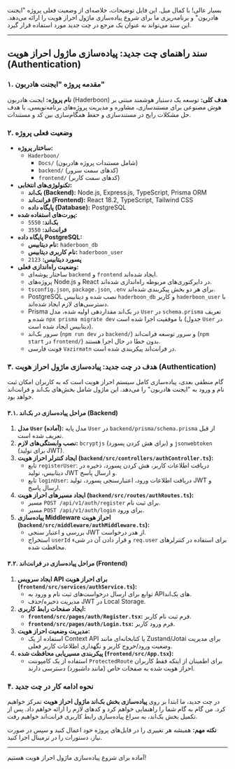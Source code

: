 بسیار عالی! با کمال میل. این فایل توضیحات، خلاصه‌ای از وضعیت فعلی پروژه "ایجنت هادربون" و برنامه‌ریزی ما برای شروع پیاده‌سازی ماژول احراز هویت را ارائه می‌دهد. این سند می‌تواند به عنوان یک مرجع در چت جدید مورد استفاده قرار گیرد.

---

## سند راهنمای چت جدید: پیاده‌سازی ماژول احراز هویت (Authentication)

### ۱. مقدمه پروژه "ایجنت هادربون"

**نام پروژه:** ایجنت هادربون (Haderboon)
**هدف کلی:** توسعه یک دستیار هوشمند مبتنی بر هوش مصنوعی برای مستندسازی، مشاوره و مدیریت پروژه‌های برنامه‌نویسی، با هدف حل مشکلات رایج در مستندسازی و حفظ همگام‌سازی بین کد و مستندات.

### ۲. وضعیت فعلی پروژه

*   **ساختار پروژه:**
    *   `Haderboon/`
        *   `Docs/` (شامل مستندات پروژه هادربون)
        *   `backend/` (کدهای سمت سرور)
        *   `frontend/` (کدهای سمت کاربر)
*   **تکنولوژی‌های انتخابی:**
    *   **بک‌اند (Backend):** Node.js, Express.js, TypeScript, Prisma ORM
    *   **فرانت‌اند (Frontend):** React 18.2, TypeScript, Tailwind CSS
    *   **پایگاه داده (Database):** PostgreSQL
*   **پورت‌های استفاده شده:**
    *   **بک‌اند:** `5550`
    *   **فرانت‌اند:** `3550`
*   **پایگاه داده PostgreSQL:**
    *   **نام دیتابیس:** `haderboon_db`
    *   **نام کاربری دیتابیس:** `haderboon_user`
    *   **پسورد دیتابیس:** `2123`
*   **وضعیت راه‌اندازی فعلی:**
    *   ساختار پوشه‌ای `backend` و `frontend` ایجاد شده‌اند.
    *   پروژه‌های Node.js و React در دایرکتوری‌های مربوطه راه‌اندازی شده‌اند.
    *   `tsconfig.json`, `package.json`, `.env` برای هر دو بخش پیکربندی شده‌اند.
    *   PostgreSQL نصب شده و دیتابیس `haderboon_db` و کاربر `haderboon_user` با دسترسی‌های لازم ایجاد شده‌اند.
    *   Prisma در بک‌اند مقداردهی اولیه شده، مدل `User` در `schema.prisma` تعریف شده و `npx prisma migrate dev` با موفقیت اجرا شده است (جدول `User` در دیتابیس ایجاد شده است).
    *   سرور بک‌اند (`npm run dev` در `backend/`) و سرور توسعه فرانت‌اند (`npm start` در `frontend/`) بدون خطا در حال اجرا هستند.
    *   فونت فارسی `Vazirmatn` در فرانت‌اند پیکربندی شده است.

### ۳. هدف در چت جدید: پیاده‌سازی ماژول احراز هویت (Authentication)

گام منطقی بعدی، پیاده‌سازی کامل سیستم احراز هویت است که به کاربران امکان ثبت نام و ورود به "ایجنت هادربون" را می‌دهد. این ماژول شامل بخش‌های بک‌اند و فرانت‌اند خواهد بود.

#### ۳.۱. مراحل پیاده‌سازی در بک‌اند (Backend)

1.  **مدل `User` (آماده):** مدل پایه `User` در `backend/prisma/schema.prisma` از قبل تعریف شده است.
2.  **نصب وابستگی‌های لازم:** `bcryptjs` (برای هش کردن پسورد) و `jsonwebtoken` (برای تولید JWT).
3.  **ایجاد کنترلر احراز هویت (`backend/src/controllers/authController.ts`):**
    *   تابع `registerUser`: دریافت اطلاعات کاربر، هش کردن پسورد، ذخیره در دیتابیس، تولید JWT و ارسال پاسخ.
    *   تابع `loginUser`: دریافت اطلاعات ورود، اعتبارسنجی پسورد، تولید JWT و ارسال پاسخ.
4.  **ایجاد مسیرهای احراز هویت (`backend/src/routes/authRoutes.ts`):**
    *   مسیر `POST /api/v1/auth/register` برای ثبت نام.
    *   مسیر `POST /api/v1/auth/login` برای ورود.
5.  **پیاده‌سازی Middleware احراز هویت (`backend/src/middleware/authMiddleware.ts`):**
    *   بررسی و اعتبار سنجی JWT از هدر درخواست.
    *   استخراج `userId` و قرار دادن آن در شیء `req.user` برای استفاده در کنترلرهای محافظت شده.

#### ۳.۲. مراحل پیاده‌سازی در فرانت‌اند (Frontend)

1.  **ایجاد سرویس API برای احراز هویت (`frontend/src/services/authService.ts`):**
    *   توابع برای ارسال درخواست‌های ثبت نام و ورود به APIهای بک‌اند.
    *   مدیریت ذخیره/حذف JWT در Local Storage.
2.  **ایجاد صفحات رابط کاربری:**
    *   **`frontend/src/pages/auth/Register.tsx`:** فرم ثبت نام کاربر.
    *   **`frontend/src/pages/auth/Login.tsx`:** فرم ورود کاربر.
3.  **مدیریت وضعیت احراز هویت:**
    *   استفاده از یک Context API یا کتابخانه‌ای مانند Zustand/Jotai برای مدیریت وضعیت ورود/خروج کاربر و نگهداری اطلاعات کاربر فعلی.
4.  **پیکربندی مسیریابی محافظت شده (`frontend/src/App.tsx`):**
    *   استفاده از یک کامپوننت `ProtectedRoute` برای اطمینان از اینکه فقط کاربران احراز هویت شده به صفحات خاص (مانند داشبورد) دسترسی دارند.

### ۴. نحوه ادامه کار در چت جدید

در چت جدید، ما ابتدا بر روی **پیاده‌سازی بخش بک‌اند ماژول احراز هویت** تمرکز خواهیم کرد. من گام به گام شما را راهنمایی خواهم کرد و کدهای لازم را ارائه خواهم داد. پس از تکمیل بخش بک‌اند، به سراغ پیاده‌سازی رابط کاربری فرانت‌اند خواهیم رفت.

**نکته مهم:** همیشه هر تغییری را در فایل‌های پروژه خود اعمال کنید و سپس در صورت نیاز، دستورات را در ترمینال اجرا کنید.

---

آماده برای شروع پیاده‌سازی ماژول احراز هویت هستیم!